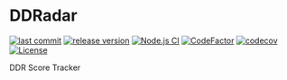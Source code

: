 # DDRadar

[![last commit](https://img.shields.io/github/last-commit/ddradar/ddradar "last commit")](https://github.com/ddradar/ddradar/commits/master)
[![release version](https://img.shields.io/github/v/release/ddradar/ddradar?sort=semver "release version")](https://github.com/ddradar/ddradar/releases)
[![Node.js CI](https://github.com/ddradar/ddradar/workflows/Node.js%20CI/badge.svg "Node.js CI")](https://github.com/ddradar/ddradar/actions?query=workflow%3A%22Node.js+CI%22)
[![CodeFactor](https://www.codefactor.io/repository/github/ddradar/ddradar/badge "CodeFactor")](https://www.codefactor.io/repository/github/ddradar/ddradar)
[![codecov](https://codecov.io/gh/ddradar/ddradar/branch/master/graph/badge.svg "codecov")](https://codecov.io/gh/ddradar/ddradar)
[![License](https://img.shields.io/github/license/ddradar/ddradar)](LICENSE)

DDR Score Tracker
